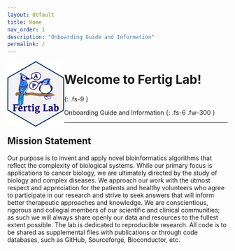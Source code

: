 ```yaml
---
layout: default
title: Home
nav_order: 1
description: "Onboarding Guide and Information"
permalink: /
---
```


<img src="SiteLogo150.png" alt="Fertig Lab Logo" style="float:left;width:130px;height:150px;" style= "margin:right;.1px;">

# Welcome to Fertig Lab!
{: .fs-9 }

Onboarding Guide and Information
{: .fs-6 .fw-300 }


---

## Mission Statement

Our purpose is to invent and apply novel bioinformatics algorithms that reflect the complexity of biological systems. While our primary focus is applications to cancer biology, we are ultimately directed by the study of biology and complex diseases. We approach our work with the utmost respect and appreciation for the patients and healthy volunteers who agree to participate in our research and strive to seek answers that will inform better therapeutic approaches and knowledge. We are conscientious, rigorous and collegial members of our scientific and clinical communities; as such we will always share openly our data and resources to the fullest extent possible. The lab is dedicated to reproducible research. All code is to be shared as supplemental files with publications or through code databases, such as GitHub, Sourceforge, Bioconductor, etc.
